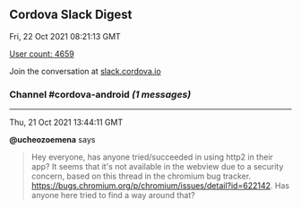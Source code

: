 ## Cordova Slack Digest
Fri, 22 Oct 2021 08:21:13 GMT

[User count: 4659](https://cordova.slack.com/)


Join the conversation at [slack.cordova.io](http://slack.cordova.io/)

### __Channel #cordova-android__ _(1 messages)_
---

Thu, 21 Oct 2021 13:44:11 GMT

__@ucheozoemena__ says 
> Hey everyone, has anyone tried/succeeded in using http2 in their app? It seems that it's not available in the webview due to a security concern, based on this thread in the chromium bug tracker. <https://bugs.chromium.org/p/chromium/issues/detail?id=622142>. Has anyone here tried to find a way around that?
> 
